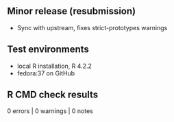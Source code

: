 ## Minor release (resubmission)
- Sync with upstream, fixes strict-prototypes warnings

## Test environments
- local R installation, R 4.2.2
- fedora:37 on GitHub

## R CMD check results
0 errors | 0 warnings | 0 notes
